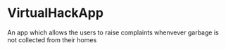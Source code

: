 # VirtualHackApp
An app which allows the users to raise complaints whenvever garbage is not collected from their homes
